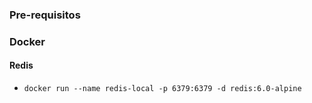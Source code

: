 ### Pre-requisitos
### Docker
#### Redis
- ```
  docker run --name redis-local -p 6379:6379 -d redis:6.0-alpine 
  ````